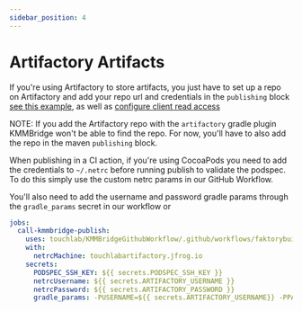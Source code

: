 ```yaml
---
sidebar_position: 4
---
```


# Artifactory Artifacts
If you're using Artifactory to store artifacts, you just have to set up a repo on Artifactory and add your repo url and credentials in the
`publishing` block [see this example](MAVEN_REPO_ARTIFACTS.md#1-configure-push-access), as well as [configure client read access](MAVEN_REPO_ARTIFACTS.md#2-configure-client-read-access)

NOTE: If you add the Artifactory repo with the `artifactory` gradle plugin KMMBridge won't be able to find the
repo. For now, you'll have to also add the repo in the maven `publishing` block.

When publishing in a CI action, if you're using CocoaPods you need to add the credentials to `~/.netrc` before running publish
to validate the podspec. To do this simply use the custom netrc params in our GitHub Workflow.

You'll also need to add the username and password gradle params through the `gradle_params` secret in our workflow or
```yaml
jobs:
  call-kmmbridge-publish:
    uses: touchlab/KMMBridgeGithubWorkflow/.github/workflows/faktorybuildbranches.yml@v0.7
    with: 
      netrcMachine: touchlabartifactory.jfrog.io
    secrets:
      PODSPEC_SSH_KEY: ${{ secrets.PODSPEC_SSH_KEY }}
      netrcUsername: ${{ secrets.ARTIFACTORY_USERNAME }} 
      netrcPassword: ${{ secrets.ARTIFACTORY_PASSWORD }} 
      gradle_params: -PUSERNAME=${{ secrets.ARTIFACTORY_USERNAME}} -PPASSWORD=${{ secrets.ARTIFACTORY_PASSWORD }}

```

